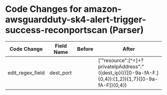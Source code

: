 # Code Changes for amazon-awsguardduty-sk4-alert-trigger-success-reconportscan (Parser)

| Code Change | Field Name | Before | After |
|-------------|------------|--------|-------|
| edit_regex_field | dest_port |  | ['"resource":[^=]+?privateIpAddress":"({dest_ip}((([0-9a-fA-F.]{0,4}):{1,2}){1,7}([0-9a-fA-F]){0,4})|(((25[0-5]|(2[0-4]|1\d|[0-9]|)\d)\.?\b){4}))(:({dest_port}\d+))?', '"service"[^\}]+"action"[^\}]+"portProbeAction"[^\}]+"portProbeDetails"[^\}]+"localPortDetails"[^\}]+"port":"?({dest_port}\d+)'] |